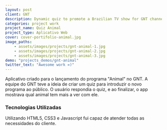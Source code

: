 ```yaml
---
layout: post
client: GNT
description: Dynamic quiz to promote a Brazilian TV show for GNT channel
categories: project work
project_name: Quiz Animal
project_type: Aplicativo Web
cover: cover-portifolio-animal.jpg
image_paths:
    - assets/images/projects/gnt-animal-1.jpg
    - assets/images/projects/gnt-animal-2.jpg
    - assets/images/projects/gnt-animal-3.jpg
demo: "projects_demos/gnt-animal"
twitter_text: "Awesome work =)"
---
```


Aplicativo criado para o lançamento do programa "Animal" no GNT. A equipe do GNT teve a ideia de criar um quiz para introduzir o novo programa ao público. O usuário respondia o quiz, e ao finalizar, o app mostrava qual animal tem mais a ver com ele.

### Tecnologias Utilizadas
Utilizando HTML5, CSS3 e Javascript fui capaz de atender todas as necessidades do cliente.
